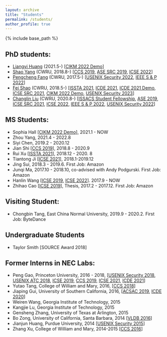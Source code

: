 ```yaml
---
layout: archive
title: "Students"
permalink: /students/
author_profile: true
---
```


{% include base_path %}

## PhD students:
* [Liangyi Huang](https://liangyi-huang.github.io/) (2021.5-) \[[CIKM 2022 Demo](https://xusheng-xiao.github.io/papers/cikm_demo_2022.pdf)\]
* [Shao Yang](https://shaoyang1992.github.io/) (CWRU, 2018.8-) \[[CCS 2019](https://xusheng-xiao.github.io/papers/deepintent-optimize.pdf), [ASE SRC 2019](https://2019.ase-conferences.org/track/ase-2019-Student-Research-Competition), [ICSE 2022](https://xusheng-xiao.github.io/papers/describectx_cr.pdf)\]
* [Pengcheng Fang](https://www.pfangblog.com/) (CWRU, 2017.5-) \[[USENIX Security 2022](https://xusheng-xiao.github.io/papers/sec22summer_fang.pdf), [IEEE S & P 2022](https://xusheng-xiao.github.io/papers/depcomm-ieeesp2022.pdf)\]
* [Fei Shao](https://feishao315.github.io/) (CWRU, 2018.5-) \[[ISSTA 2021](https://xusheng-xiao.github.io/papers/webevo-cr.pdf), [ICDE 2021](https://xusheng-xiao.github.io/papers/threatraptor-icde21_0.pdf), [ICDE 2021 Demo](https://xusheng-xiao.github.io/papers/threatraptor-icde21demo.pdf), [ICSE SRC 2021](https://conf.researchr.org/track/icse-2021/icse-2021-ACM-Student-Research-Competition), [CIKM 2022 Demo](https://xusheng-xiao.github.io/papers/cikm_demo_2022.pdf), [USENIX Security 2023]()\]
* [Changlin Liu](https://changlinliu93.github.io/) (CWRU, 2020.8-) \[[ISSACS Student Fellowship](https://engineering.case.edu/research/institutes/smart-secure-connected-systems), [ASE 2019](https://xusheng-xiao.github.io/papers/ase19-main-158.pdf), [ICSE SRC 2021](https://conf.researchr.org/track/icse-2021/icse-2021-ACM-Student-Research-Competition), [ICSE 2022](https://xusheng-xiao.github.io/papers/promal_icse_cr.pdf), [IEEE S & P 2022](https://xusheng-xiao.github.io/papers/depcomm-ieeesp2022.pdf), [USENIX Security 2022](https://xusheng-xiao.github.io/papers/sec22summer_fang.pdf)\]



## MS Students:

* Sophia Hall \[[CIKM 2022 Demo](https://xusheng-xiao.github.io/papers/cikm_demo_2022.pdf)\], 2021.1 - NOW
* Zhou Yang, 2021.4 - 2022.8
* Siyi Chen, 2019.2 - 2020.12
* Jian Shi \[[CCS 2019](https://xusheng-xiao.github.io/papers/hyperservice.pdf)\], 2018.8 - 2020.9
* Rui Xu \[[ISSTA 2021](https://xusheng-xiao.github.io/papers/webevo-cr.pdf)\], 2018.12 - 2020. 8
* Tiantong Ji \[[ICSE 2021](https://xusheng-xiao.github.io/papers/champ_icse2021_cr-submit3.pdf)\], 2018.1-2019.12
* Jing Sui, 2018.3 - 2019.6. First Job: Amazon
* Junqi Ma, 2017.10 - 2018.10, co-advised with Andy Podgurski. First Job: Amazon
* Hanlin Wang \[[ICSE 2019](https://xusheng-xiao.github.io/papers/iconintent-icse2019.pdf), [ICSE 2022](https://xusheng-xiao.github.io/papers/promal_icse_cr.pdf)\]. 2017.9 - NOW
* Zhihao Cao \[[ICSE 2019](https://xusheng-xiao.github.io/papers/iconintent-icse2019.pdf)\], Thesis, 2017.2 - 2017.12. First Job: Amazon


## Visiting Student:
* Chongbin Tang, East China Normal University, 2019.9 - 2020.2. First Job: ByteDance

## Undergraduate Students
* Taylor Smith [SOURCE Award 2018]


## Former Interns in NEC Labs:
* Peng Gao, Princeton University, 2016 - 2018, \[[USENIX Security 2018](https://xusheng-xiao.github.io/papers/saql-usenixsecurity2018.pdf), [USENIX ATC 2018](https://xusheng-xiao.github.io/papers/aiql-usenix_atc2018.pdf), [ICSE 2019](https://xusheng-xiao.github.io/papers/iconintent-icse2019.pdf), [CCS 2019](https://xusheng-xiao.github.io/papers/hyperservice.pdf), [ICSE 2021](https://xusheng-xiao.github.io/papers/champ_icse2021_cr-submit3.pdf), [ICDE 2021](https://xusheng-xiao.github.io/papers/threatraptor-icde21_0.pdf)\]
* Yutao Tang, College of William and Mary, 2016, \[[CCS 2018](https://xusheng-xiao.github.io/papers/nodemerge-ccs2018_0.pdf)\]
* Jiaping Gui, University of Southern California, 2016, \[[ACSAC 2019](https://xusheng-xiao.github.io/papers/acsac19-final143.pdf), [ICDE 2020](https://xusheng-xiao.github.io/papers/aptrace-camera-ready.pdf)\]
* Weiren Wang, Georgia Institute of Technology, 2015
* Kangjie Lu, Georgia Institute of Technology, 2015
* Gensheng Zhang, University of Texas at Arlington, 2015
* Bo Zong, University of California, Santa Barbara, 2014 \[[VLDB 2016](http://www.vldb.org/pvldb/vol9/p240-zong.pdf)\]
* Jianjun Huang, Purdue University, 2014 \[[USENIX Security 2015](https://xusheng-xiao.github.io/papers/supor-usenix2015.pdf)\]
* Zhang Xu, College of William and Mary, 2014-2015 \[[CCS 2016](https://xusheng-xiao.github.io/papers/reduction-ccs.pdf)\]
